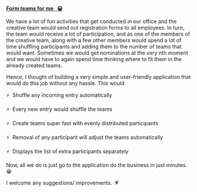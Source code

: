 #### [Form teams for me <span>&nbsp;</span><span> &#128512;</span>](https://formteamsforme.netlify.app/)
We have a lot of fun activities that get conducted in our office and the creative team would send out registration forms to all employees. In turn, the team would receive a lot of participation, and as one of the members of the creative team, along with a few other members would spend a lot of time shuffling participants and adding them to the number of teams that would want. Sometimes we would get nominations at the very nth moment and we would have to again spend time thinking where to fit them in the already created teams.


Hence, I thought of building a very simple and user-friendly application that would do this job without any hassle. This would
<p><span> &#9889;<span>&nbsp;</span></span> Shuffle any incoming entry automatically</p>
<p><span> &#9889;<span>&nbsp;</span></span> Every new entry would shuffle the teams</p>
<p><span> &#9889;<span>&nbsp;</span></span> Create teams super fast with evenly distributed participants</p>
<p><span> &#9889;<span>&nbsp;</span></span> Removal of any participant will adjust the teams automatically</p>
<p><span> &#9889;<span>&nbsp;</span></span> Displays the list of extra participants separately</p>
 
Now, all we do is just go to the application do the business in just minutes.<span>&nbsp;</span><span> &#128513;</span>

I welcome any suggestions/ improvements.<span>&nbsp;</span><span> &#128151;</span>




